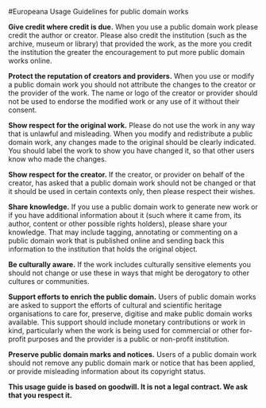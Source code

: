 #Europeana Usage Guidelines for public domain works

**Give credit where credit is due.** When you use a public domain 
work please credit the author or creator. Please also credit the 
institution (such as the archive, museum or library) that provided the 
work, as the more you credit the institution the greater the 
encouragement to put more public domain works online.

**Protect the reputation of creators and providers.** When you use
 or modify a public domain work you should not attribute the changes to 
the creator or the provider of the work. The name or logo of the creator
 or provider should not be used to endorse the modified work or any use 
of it without their consent.

**Show respect for the original work.** Please do not use the work
 in any way that is unlawful and misleading. When you modify and 
redistribute a public domain work, any changes made to the original 
should be clearly indicated. You should label the work to show you have 
changed it, so that other users know who made the changes.

**Show respect for the creator.** If the creator, or provider on 
behalf of the creator, has asked that a public domain work should not be
 changed or that it should be used in certain contexts only, then please
 respect their wishes.

**Share knowledge.** If you use a public domain work to generate 
new work or if you have additional information about it (such where it 
came from, its author, content or other possible rights holders), please
 share your knowledge. That may include tagging, annotating or 
commenting on a public domain work that is published online and sending 
back this information to the institution that holds the original object.

**Be culturally aware.** If the work includes culturally sensitive
 elements you should not change or use these in ways that might be 
derogatory to other cultures or communities.

**Support efforts to enrich the public domain.** Users of public 
domain works are asked to support the efforts of cultural and scientific
 heritage organisations to care for, preserve, digitise and make public 
domain works available. This support should include monetary 
contributions or work in kind, particularly when the work is being used 
for commercial or other for-profit purposes and the provider is a public
 or non-profit institution.

**Preserve public domain marks and notices.** Users of a public 
domain work should not remove any public domain mark or notice that has 
been applied, or provide misleading information about its copyright 
status.

**This usage guide is based on goodwill. It is not a legal contract. We ask that you respect it.**